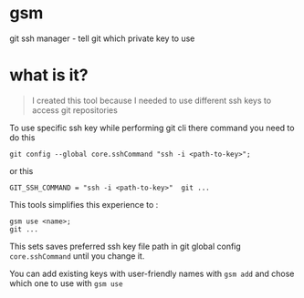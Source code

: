 # gsm
git ssh manager - tell git which private key to use 

# what is it?
> I created this tool because I needed to use different ssh keys to access git repositories

To use specific ssh key while performing git cli there command you need to do this
```shell
git config --global core.sshCommand "ssh -i <path-to-key>";
```
or this 
```shell
GIT_SSH_COMMAND = "ssh -i <path-to-key>"  git ...
```

This tools simplifies this experience to :
```shell
gsm use <name>;
git ...
```
This sets saves preferred ssh key file path in git global config `core.sshCommand` until you change it.

You can add existing keys with user-friendly names with `gsm add` and chose which one to use with `gsm use`

```



